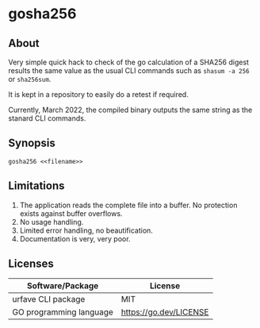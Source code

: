# gosha256

## About

Very simple quick hack to check of the go calculation of a SHA256 digest results the same value as the usual CLI commands such as `shasum -a 256` or `sha256sum`.

It is kept in a repository to easily do a retest if required.

Currently, March 2022, the compiled binary outputs the same string as the stanard CLI commands.

## Synopsis

``
gosha256 <<filename>>
``

## Limitations

1. The application reads the complete file into a buffer. No protection exists against buffer overflows.
2. No usage handling.
3. Limited error handling, no beautification.
4. Documentation is very, very poor.

## Licenses

| Software/Package        | License                |
|-------------------------|------------------------|
| urfave CLI package      | MIT                    |
| GO programming language | https://go.dev/LICENSE |